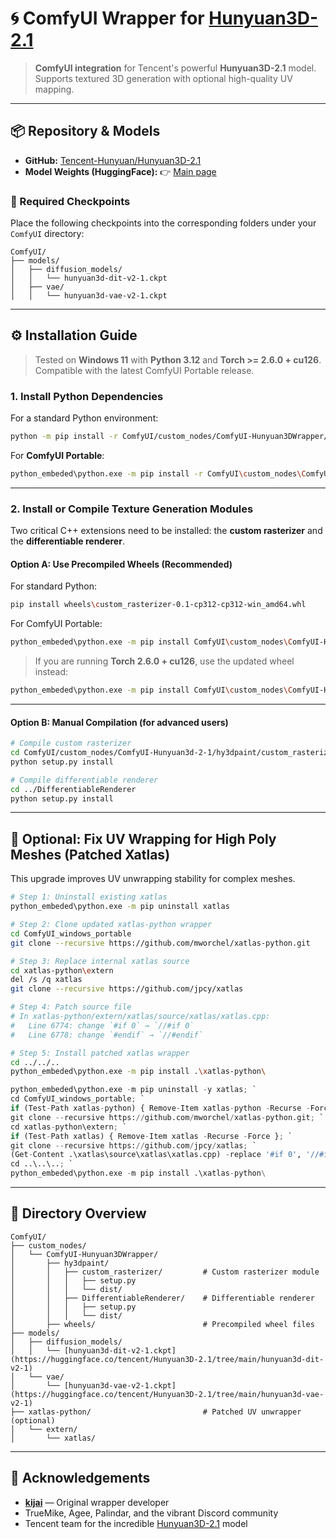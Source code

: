 # 🌀 ComfyUI Wrapper for [Hunyuan3D-2.1](https://github.com/Tencent-Hunyuan/Hunyuan3D-2.1)

> **ComfyUI integration** for Tencent's powerful **Hunyuan3D-2.1** model. Supports textured 3D generation with optional high-quality UV mapping.

---

## 📦 Repository & Models

* **GitHub:** [Tencent-Hunyuan/Hunyuan3D-2.1](https://github.com/Tencent-Hunyuan/Hunyuan3D-2.1)
* **Model Weights (HuggingFace):**
  👉 [Main page](https://huggingface.co/tencent/Hunyuan3D-2.1/tree/main)

### 🔧 Required Checkpoints

Place the following checkpoints into the corresponding folders under your `ComfyUI` directory:

```
ComfyUI/
├── models/
│   ├── diffusion_models/
│   │   └── hunyuan3d-dit-v2-1.ckpt
│   ├── vae/
│   │   └── hunyuan3d-vae-v2-1.ckpt
```

---

## ⚙️ Installation Guide

> Tested on **Windows 11** with **Python 3.12** and **Torch >= 2.6.0 + cu126**. Compatible with the latest ComfyUI Portable release.

### 1. Install Python Dependencies

For a standard Python environment:

```bash
python -m pip install -r ComfyUI/custom_nodes/ComfyUI-Hunyuan3DWrapper/requirements.txt
```

For **ComfyUI Portable**:

```bash
python_embeded\python.exe -m pip install -r ComfyUI\custom_nodes\ComfyUI-Hunyuan3d-2-1\requirements.txt
```

---

### 2. Install or Compile Texture Generation Modules

Two critical C++ extensions need to be installed: the **custom rasterizer** and the **differentiable renderer**.

#### Option A: Use Precompiled Wheels (Recommended)

For standard Python:

```bash
pip install wheels\custom_rasterizer-0.1-cp312-cp312-win_amd64.whl
```

For ComfyUI Portable:

```bash
python_embeded\python.exe -m pip install ComfyUI\custom_nodes\ComfyUI-Hunyuan3d-2-1\wheels\custom_rasterizer-0.1-cp312-cp312-win_amd64.whl
```

> If you are running **Torch 2.6.0 + cu126**, use the updated wheel instead:

```bash
python_embeded\python.exe -m pip install ComfyUI\custom_nodes\ComfyUI-Hunyuan3d-2-1\wheels\custom_rasterizer-0.1.0+torch260.cuda126-cp312-cp312-win_amd64.whl
```

---

#### Option B: Manual Compilation (for advanced users)

```bash
# Compile custom rasterizer
cd ComfyUI/custom_nodes/ComfyUI-Hunyuan3d-2-1/hy3dpaint/custom_rasterizer
python setup.py install

# Compile differentiable renderer
cd ../DifferentiableRenderer
python setup.py install
```

---

## 🩻 Optional: Fix UV Wrapping for High Poly Meshes (Patched Xatlas)

This upgrade improves UV unwrapping stability for complex meshes.

```bash
# Step 1: Uninstall existing xatlas
python_embeded\python.exe -m pip uninstall xatlas

# Step 2: Clone updated xatlas-python wrapper
cd ComfyUI_windows_portable
git clone --recursive https://github.com/mworchel/xatlas-python.git

# Step 3: Replace internal xatlas source
cd xatlas-python\extern
del /s /q xatlas
git clone --recursive https://github.com/jpcy/xatlas

# Step 4: Patch source file
# In xatlas-python/extern/xatlas/source/xatlas/xatlas.cpp:
#   Line 6774: change `#if 0` → `//#if 0`
#   Line 6778: change `#endif` → `//#endif`

# Step 5: Install patched xatlas wrapper
cd ../../..
python_embeded\python.exe -m pip install .\xatlas-python\
```

```python
python_embeded\python.exe -m pip uninstall -y xatlas; `
cd ComfyUI_windows_portable; `
if (Test-Path xatlas-python) { Remove-Item xatlas-python -Recurse -Force }; `
git clone --recursive https://github.com/mworchel/xatlas-python.git; `
cd xatlas-python\extern; `
if (Test-Path xatlas) { Remove-Item xatlas -Recurse -Force }; `
git clone --recursive https://github.com/jpcy/xatlas; `
(Get-Content .\xatlas\source\xatlas\xatlas.cpp) -replace '#if 0', '//#if 0' -replace '#endif', '//#endif' | Set-Content .\xatlas\source\xatlas\xatlas.cpp; `
cd ..\..\..; `
python_embeded\python.exe -m pip install .\xatlas-python\
```

---

## 📂 Directory Overview

```
ComfyUI/
├── custom_nodes/
│   └── ComfyUI-Hunyuan3DWrapper/
│       ├── hy3dpaint/
│       │   ├── custom_rasterizer/         # Custom rasterizer module
│       │   │   ├── setup.py
│       │   │   └── dist/
│       │   ├── DifferentiableRenderer/    # Differentiable renderer
│       │   │   ├── setup.py
│       │   │   └── dist/
│       ├── wheels/                        # Precompiled wheel files
├── models/
│   ├── diffusion_models/
│   │   └── [hunyuan3d-dit-v2-1.ckpt](https://huggingface.co/tencent/Hunyuan3D-2.1/tree/main/hunyuan3d-dit-v2-1)
│   └── vae/
│       └── [hunyuan3d-vae-v2-1.ckpt](https://huggingface.co/tencent/Hunyuan3D-2.1/tree/main/hunyuan3d-vae-v2-1)
├── xatlas-python/                         # Patched UV unwrapper (optional)
│   └── extern/
│       └── xatlas/
```

---

## 🙏 Acknowledgements

* **[kijai](https://github.com/kijai/ComfyUI-Hunyuan3DWrapper)** — Original wrapper developer
* TrueMike, Agee, Palindar, and the vibrant Discord community
* Tencent team for the incredible [Hunyuan3D-2.1](https://github.com/Tencent-Hunyuan/Hunyuan3D-2.1) model
